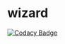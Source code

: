 # wizard

[![Codacy Badge](https://api.codacy.com/project/badge/Grade/3ebe629f41ab488b8efe97c10f6a8578)](https://app.codacy.com/gh/Full-Moon-Castle/wizard?utm_source=github.com&utm_medium=referral&utm_content=Full-Moon-Castle/wizard&utm_campaign=Badge_Grade_Settings)